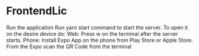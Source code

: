 # FrontendLic
Run the application
Run yarn start command to start the server.
To open it on the desire device do:
Web: Press w on the terminal after the server starts.
Phone:
Install Expo App on the phone from Play Store or Apple Store.
From the Expo scan the QR Code from the terminal
